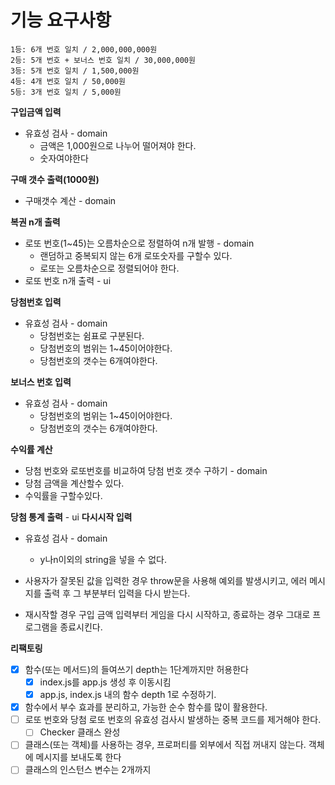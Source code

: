 # 기능 요구사항

```
1등: 6개 번호 일치 / 2,000,000,000원
2등: 5개 번호 + 보너스 번호 일치 / 30,000,000원
3등: 5개 번호 일치 / 1,500,000원
4등: 4개 번호 일치 / 50,000원
5등: 3개 번호 일치 / 5,000원
```

**구입금액 입력**
- 유효성 검사 - domain
  - 금액은 1,000원으로 나누어 떨어져야 한다.
  - 숫자여야한다

**구매 갯수 출력(1000원)**
- 구매갯수 계산 - domain

**복권 n개 출력** 
- 로또 번호(1~45)는 오름차순으로 정렬하여 n개 발행 - domain 
  - 랜덤하고 중복되지 않는 6개 로또숫자를 구할수 있다.
  - 로또는 오름차순으로 정렬되어야 한다.
- 로또 번호 n개 출력 - ui

**당첨번호 입력**
- 유효성 검사 - domain
  - 당첨번호는 쉼표로 구분된다.
  - 당첨번호의 범위는 1~45이어야한다.
  - 당첨번호의 갯수는 6개여야한다.

**보너스 번호 입력**
- 유효성 검사 - domain
  - 당첨번호의 범위는 1~45이어야한다.
  - 당첨번호의 갯수는 6개여야한다.

**수익률 계산**
- 당첨 번호와 로또번호를 비교하여 당첨 번호 갯수 구하기 - domain
- 당첨 금액을 계산할수 있다.
- 수익률을 구할수있다.

**당첨 통계 출력** - ui
**다시시작 입력**
- 유효성 검사 - domain
  - y나n이외의 string을 넣을 수 없다.


- 사용자가 잘못된 값을 입력한 경우 throw문을 사용해 예외를 발생시키고, 에러 메시지를 출력 후 그 부분부터 입력을 다시 받는다.
- 재시작할 경우 구입 금액 입력부터 게임을 다시 시작하고, 종료하는 경우 그대로 프로그램을 종료시킨다.

**리팩토링**
- [x] 함수(또는 메서드)의 들여쓰기 depth는 1단계까지만 허용한다
  - [x] index.js를 app.js 생성 후 이동시킴
  - [x] app.js, index.js 내의 함수 depth 1로 수정하기.
- [x] 함수에서 부수 효과를 분리하고, 가능한 순수 함수를 많이 활용한다. 
- [ ] 로또 번호와 당첨 로또 번호의 유효성 검사시 발생하는 중복 코드를 제거해야 한다.
  - [ ] Checker 클래스 완성
- [ ] 클래스(또는 객체)를 사용하는 경우, 프로퍼티를 외부에서 직접 꺼내지 않는다. 객체에 메시지를 보내도록 한다
- [ ] 클래스의 인스턴스 변수는 2개까지